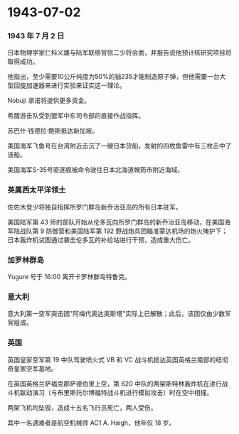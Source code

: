 # 1943-07-02

### 1943 年 7 月 2 日

日本物理学家仁科义雄与陆军联络官信二少将会面，并报告说他预计核研究项目将取得成功。

他指出，至少需要10公斤纯度为50%的铀235才能制造原子弹，但他需要一台大型回旋加速器来进行实验来证实这一理论。

Nobuji 承诺将提供更多资金。

希腊游击队受到盟军中东司令部的直接作战指挥。

苏巴什·钱德拉·鲍斯抵达新加坡。

美国海军飞鱼号在台湾附近击沉了一艘日本货船，发射的四枚鱼雷中有三枚击中了该船。

美国海军S-35号驱逐舰被命令驶往日本北海道幌筠市附近海域。

### 英属西太平洋领土

佐佐木登少将独自指挥所罗门群岛新乔治亚岛的所有日本驻军。

美国陆军第 43
师的部队开始从伦多瓦向所罗门群岛的新乔治亚岛移动，在美国海军陆战队第 9
防御营和美国陆军第 192
野战炮兵团瞄准蒙达机场的炮火掩护下；日本轰炸机试图通过袭击伦多瓦的补给站进行干预，造成重大伤亡。

### 加罗林群岛

Yugure 号于 16:00 离开卡罗林群岛特鲁克。

### 意大利

意大利第一空军突击团"阿梅代奥达奥斯塔"实际上已解散；此后，该团仅由少数军官组成。

### 英国

英国皇家空军第 19 中队驾驶喷火式 VB 和 VC
战斗机抵达英国英格兰南部的纽彻奇皇家空军基地。

在英国英格兰萨福克郡萨德伯里上空，第 620
中队的两架斯特林轰炸机在进行战斗机联动演习（与布里斯托尔博福特战斗机进行模拟攻击）时在空中相撞。

两架飞机均坠毁，造成十五名飞行员死亡，两人受伤。

其中一名遇难者是航空机械师 AC1 A. Haigh，他年仅 18 岁。